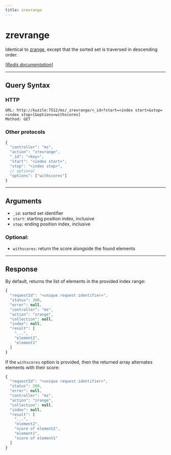 ```yaml
---
title: zrevrange
---
```


# zrevrange

<SinceBadge version="1.0.0" />

Identical to [zrange](/core/1/api/api-reference/controller-memory-storage/zrange/), except that the sorted set is traversed in descending order.

[[_Redis documentation_]](https://redis.io/commands/zrevrange)

---

## Query Syntax

### HTTP

```http
URL: http://kuzzle:7512/ms/_zrevrange/<_id>?start=<index start>&stop=<index stop>[&options=withscores]
Method: GET
```

### Other protocols

```js
{
  "controller": "ms",
  "action": "zrevrange",
  "_id": "<key>",
  "start": "<index start>",
  "stop": "<index stop>",
  // optional
  "options": ["withscores"]
}
```

---

## Arguments

- `_id`: sorted set identifier
- `start`: starting position index, inclusive
- `stop`: ending position index, inclusive

### Optional:

- `withscores`: return the score alongside the found elements

---

## Response

By default, returns the list of elements in the provided index range:

```javascript
{
  "requestId": "<unique request identifier>",
  "status": 200,
  "error": null,
  "controller": "ms",
  "action": "zrange",
  "collection": null,
  "index": null,
  "result": [
    "...",
    "element2",
    "element1"
  ]
}
```

If the `withscores` option is provided, then the returned array alternates elements with their score:

```javascript
{
  "requestId": "<unique request identifier>",
  "status": 200,
  "error": null,
  "controller": "ms",
  "action": "zrange",
  "collection": null,
  "index": null,
  "result": [
    "...",
    "element2",
    "score of element2",
    "element1",
    "score of element1"
  ]
}
```
